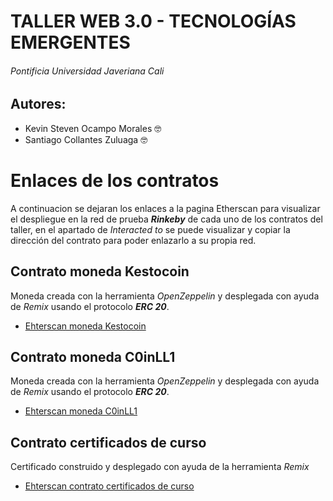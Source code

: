 # **TALLER WEB 3.0 - TECNOLOGÍAS EMERGENTES**

###### *Pontificia Universidad Javeriana Cali*

## **Autores:** 
- Kevin Steven Ocampo Morales :nerd_face:
- Santiago Collantes Zuluaga :nerd_face:

# **Enlaces de los contratos**
A continuacion se dejaran los enlaces a la pagina Etherscan para visualizar el despliegue en la red de prueba ***Rinkeby*** de cada uno de los contratos del taller, en el apartado de *Interacted to* se puede visualizar y copiar la dirección del contrato para poder enlazarlo a su propia red.

## **Contrato moneda Kestocoin**
Moneda creada con la herramienta *OpenZeppelin* y desplegada con ayuda de *Remix* usando el protocolo ***ERC 20***.
- [Ehterscan moneda Kestocoin](https://rinkeby.etherscan.io/tx/0x4a13491b7349483b3e401328d0b27380d2c45eed0aa0549e26bf887feeda11e2)

## **Contrato moneda C0inLL1**
Moneda creada con la herramienta *OpenZeppelin* y desplegada con ayuda de *Remix* usando el protocolo ***ERC 20***.
- [Ehterscan moneda C0inLL1](https://rinkeby.etherscan.io/tx/0xb2d80ddac67305c6276dba7f7c1d6681f01f4fd9e3b4024122c76f251befc2a0)

## **Contrato certificados de curso**
Certificado construido y desplegado con ayuda de la herramienta *Remix*
- [Ehterscan contrato certificados de curso](https://rinkeby.etherscan.io/address/0x8272f5ea44812c1283ce3c72ddd81764ce0e1970)